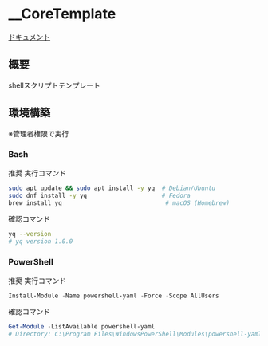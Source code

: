 # __CoreTemplate

[ドキュメント](./Document/README.md)

## 概要

shellスクリプトテンプレート

## 環境構築

※管理者権限で実行
### Bash
推奨 実行コマンド
```bash
sudo apt update && sudo apt install -y yq  # Debian/Ubuntu
sudo dnf install -y yq                     # Fedora
brew install yq                             # macOS (Homebrew)
```
確認コマンド
```bash
yq --version
# yq version 1.0.0
```
### PowerShell
推奨 実行コマンド
```powerShell
Install-Module -Name powershell-yaml -Force -Scope AllUsers
```
確認コマンド
```powerShell
Get-Module -ListAvailable powershell-yaml
# Directory: C:\Program Files\WindowsPowerShell\Modules\powershell-yaml
```